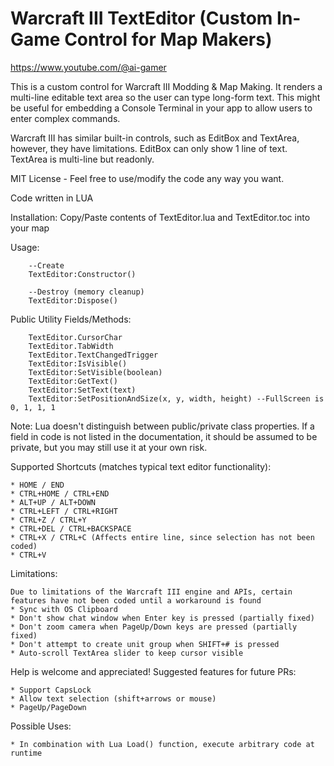 # Warcraft III TextEditor (Custom In-Game Control for Map Makers)

https://www.youtube.com/@ai-gamer

This is a custom control for Warcraft III Modding & Map Making. It renders a multi-line editable text area so the user can type long-form text. This might be useful for embedding a Console Terminal in your app to allow users to enter complex commands.

Warcraft III has similar built-in controls, such as EditBox and TextArea, however, they have limitations. EditBox can only show 1 line of text. TextArea is multi-line but readonly. 

MIT License - Feel free to use/modify the code any way you want.

Code written in LUA

Installation: Copy/Paste contents of TextEditor.lua and TextEditor.toc into your map

Usage:
```
	--Create
	TextEditor:Constructor()
	
	--Destroy (memory cleanup)
	TextEditor:Dispose()
```

Public Utility Fields/Methods:
```
	TextEditor.CursorChar
	TextEditor.TabWidth
	TextEditor.TextChangedTrigger
	TextEditor:IsVisible()
	TextEditor:SetVisible(boolean)
	TextEditor:GetText()
	TextEditor:SetText(text)
	TextEditor:SetPositionAndSize(x, y, width, height) --FullScreen is 0, 1, 1, 1
```

Note: Lua doesn't distinguish between public/private class properties. If a field in code is not listed in the documentation, it should be assumed to be private, but you may still use it at your own risk.

Supported Shortcuts (matches typical text editor functionality):

	* HOME / END
	* CTRL+HOME / CTRL+END
	* ALT+UP / ALT+DOWN
	* CTRL+LEFT / CTRL+RIGHT
	* CTRL+Z / CTRL+Y
	* CTRL+DEL / CTRL+BACKSPACE
	* CTRL+X / CTRL+C (Affects entire line, since selection has not been coded)
	* CTRL+V
	
Limitations:

	Due to limitations of the Warcraft III engine and APIs, certain features have not been coded until a workaround is found
	* Sync with OS Clipboard
	* Don't show chat window when Enter key is pressed (partially fixed)
	* Don't zoom camera when PageUp/Down keys are pressed (partially fixed)
	* Don't attempt to create unit group when SHIFT+# is pressed
	* Auto-scroll TextArea slider to keep cursor visible

Help is welcome and appreciated!
Suggested features for future PRs:

	* Support CapsLock
	* Allow text selection (shift+arrows or mouse)
	* PageUp/PageDown
	
Possible Uses:

	* In combination with Lua Load() function, execute arbitrary code at runtime